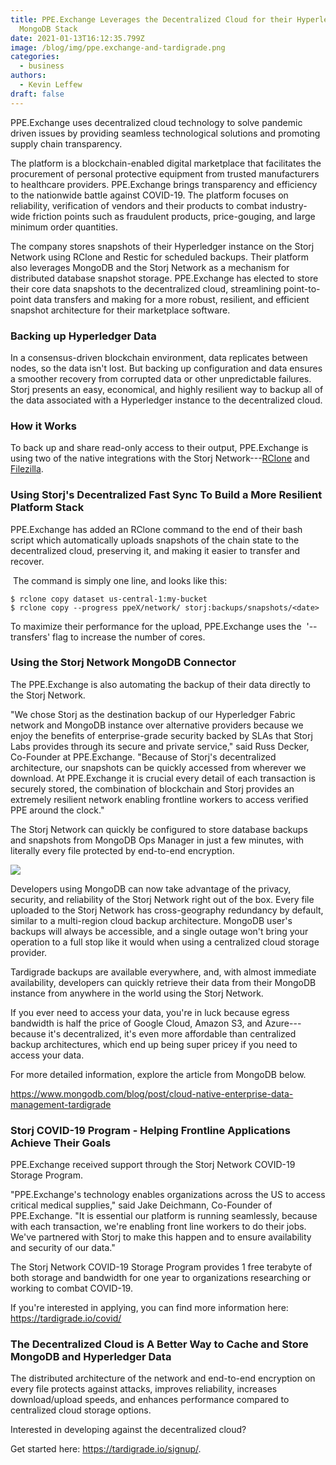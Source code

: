 ```yaml
---
title: PPE.Exchange Leverages the Decentralized Cloud for their Hyperledger and
  MongoDB Stack
date: 2021-01-13T16:12:35.799Z
image: /blog/img/ppe.exchange-and-tardigrade.png
categories:
  - business
authors:
  - Kevin Leffew
draft: false
---
```

PPE.Exchange uses decentralized cloud technology to solve pandemic driven issues by providing seamless technological solutions and promoting supply chain transparency.

The platform is a blockchain-enabled digital marketplace that facilitates the procurement of personal protective equipment from trusted manufacturers to healthcare providers. PPE.Exchange brings transparency and efficiency to the nationwide battle against COVID-19. The platform focuses on reliability, verification of vendors and their products to combat industry-wide friction points such as fraudulent products, price-gouging, and large minimum order quantities.

The company stores snapshots of their Hyperledger instance on the Storj Network using RClone and Restic for scheduled backups. Their platform also leverages MongoDB and the Storj Network as a mechanism for distributed database snapshot storage. PPE.Exchange has elected to store their core data snapshots to the decentralized cloud, streamlining point-to-point data transfers and making for a more robust, resilient, and efficient snapshot architecture for their marketplace software.

### Backing up Hyperledger Data

In a consensus-driven blockchain environment, data replicates between nodes, so the data isn't lost. But backing up configuration and data ensures a smoother recovery from corrupted data or other unpredictable failures. Storj presents an easy, economical, and highly resilient way to backup all of the data associated with a Hyperledger instance to the decentralized cloud.

### How it Works

To back up and share read-only access to their output, PPE.Exchange is using two of the native integrations with the Storj Network---[RClone](https://storj.io/blog/2020/04/announcing-tech-preview-availability-for-rclone-and-restic-on-tardigrade/) and [Filezilla](https://storj.io/blog/2020/08/private-multiregion-file-transfer-with-tardigrade-and-filezilla/).

### Using Storj's Decentralized Fast Sync To Build a More Resilient Platform Stack

PPE.Exchange has added an RClone command to the end of their bash script which automatically uploads snapshots of the chain state to the decentralized cloud, preserving it, and making it easier to transfer and recover.

 The command is simply one line, and looks like this:

`$ rclone copy dataset us-central-1:my-bucket`\
`$ rclone copy --progress ppeX/network/ storj:backups/snapshots/<date>`

To maximize their performance for the upload, PPE.Exchange uses the  '--transfers' flag to increase the number of cores.

### Using the Storj Network MongoDB Connector

The PPE.Exchange is also automating the backup of their data directly to the Storj Network.  

"We chose Storj as the destination backup of our Hyperledger Fabric network and MongoDB instance over alternative providers because we enjoy the benefits of enterprise-grade security backed by SLAs that Storj Labs provides through its secure and private service," said Russ Decker, Co-Founder at PPE.Exchange. "Because of Storj's decentralized architecture, our snapshots can be quickly accessed from wherever we download. At PPE.Exchange it is crucial every detail of each transaction is securely stored, the combination of blockchain and Storj provides an extremely resilient network enabling frontline workers to access verified PPE around the clock." 

The Storj Network can quickly be configured to store database backups and snapshots from MongoDB Ops Manager in just a few minutes, with literally every file protected by end-to-end encryption. 

![](/blog/img/ppe.exchange1.png)

Developers using MongoDB can now take advantage of the privacy, security, and reliability of the Storj Network right out of the box. Every file uploaded to the Storj Network has cross-geography redundancy by default, similar to a multi-region cloud backup architecture. MongoDB user's backups will always be accessible, and a single outage won't bring your operation to a full stop like it would when using a centralized cloud storage provider. 

Tardigrade backups are available everywhere, and, with almost immediate availability, developers can quickly retrieve their data from their MongoDB instance from anywhere in the world using the Storj Network. 

If you ever need to access your data, you're in luck because egress bandwidth is half the price of Google Cloud, Amazon S3, and Azure---because it's decentralized, it's even more affordable than centralized backup architectures, which end up being super pricey if you need to access your data. 

For more detailed information, explore the article from MongoDB below.

<https://www.mongodb.com/blog/post/cloud-native-enterprise-data-management-tardigrade>

### Storj COVID-19 Program - Helping Frontline Applications Achieve Their Goals

PPE.Exchange received support through the Storj Network COVID-19 Storage Program.

"PPE.Exchange's technology enables organizations across the US to access critical medical supplies," said Jake Deichmann, Co-Founder of PPE.Exchange. "It is essential our platform is running seamlessly, because with each transaction, we're enabling front line workers to do their jobs. We've partnered with Storj to make this happen and to ensure availability and security of our data."

The Storj Network COVID-19 Storage Program provides 1 free terabyte of both storage and bandwidth for one year to organizations researching or working to combat COVID-19.

If you're interested in applying, you can find more information here: <https://tardigrade.io/covid/>

### The Decentralized Cloud is A Better Way to Cache and Store MongoDB and Hyperledger Data

The distributed architecture of the network and end-to-end encryption on every file protects against attacks, improves reliability, increases download/upload speeds, and enhances performance compared to centralized cloud storage options.

Interested in developing against the decentralized cloud?

Get started here: <https://tardigrade.io/signup/>.